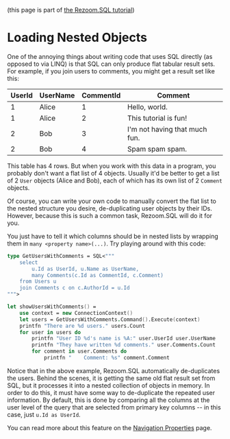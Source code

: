 (this page is part of [the Rezoom.SQL tutorial](README.md))

# Loading Nested Objects

One of the annoying things about writing code that uses SQL directly (as opposed
to via LINQ) is that SQL can only produce flat tabular result sets. For example,
if you join users to comments, you might get a result set like this:

| UserId | UserName | CommentId | Comment                       |
|--------|----------|-----------|-------------------------------|
| 1      | Alice    | 1         | Hello, world.                 |
| 1      | Alice    | 2         | This tutorial is fun!         |
| 2      | Bob      | 3         | I'm not having that much fun. |
| 2      | Bob      | 4         | Spam spam spam.               |

This table has 4 rows. But when you work with this data in a program, you
probably don't want a flat list of 4 objects. Usually it'd be better to get a
list of 2 `User` objects (Alice and Bob), each of which has its own list of 2
`Comment` objects.

Of course, you can write your own code to manually convert the flat list to the
nested structure you desire, de-duplicating user objects by their IDs. However,
because this is such a common task, Rezoom.SQL will do it for you.

You just have to tell it which columns should be in nested lists by wrapping
them in `many <property name>(...)`. Try playing around with this code:

```fsharp
type GetUsersWithComments = SQL<"""
    select
        u.Id as UserId, u.Name as UserName,
        many Comments(c.Id as CommentId, c.Comment)
    from Users u
    join Comments c on c.AuthorId = u.Id
""">

let showUsersWithComments() =
    use context = new ConnectionContext()
    let users = GetUsersWithComments.Command().Execute(context)
    printfn "There are %d users." users.Count
    for user in users do
        printfn "User ID %d's name is %A:" user.UserId user.UserName
        printfn "They have written %d comments." user.Comments.Count
        for comment in user.Comments do
            printfn "    Comment: %s" comment.Comment
```

Notice that in the above example, Rezoom.SQL automatically de-duplicates the
users. Behind the scenes, it is getting the same old flat result set from SQL,
but it processes it into a nested collection of objects in memory. In order to
do this, it must have some way to de-duplicate the repeated user information. By
default, this is done by comparing all the columns at the user level of the
query that are selected from primary key columns -- in this case, just `u.Id as
UserId`.

You can read more about this feature on the [Navigation
Properties](../Language/NavigationProperties.md) page.
